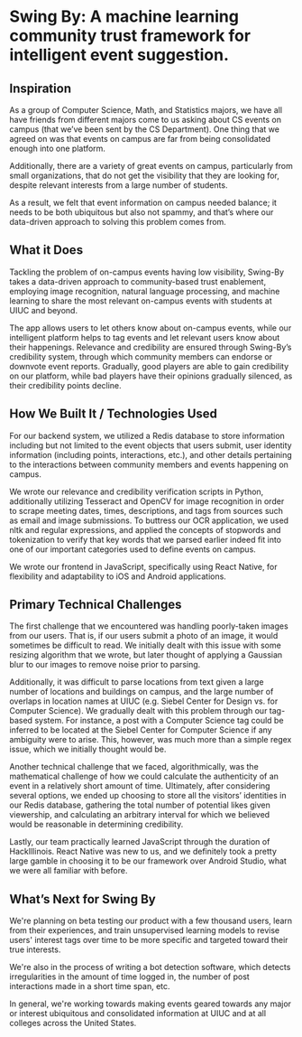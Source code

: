 # Swing By: A machine learning community trust framework for intelligent event suggestion.
## Inspiration
As a group of Computer Science, Math, and Statistics majors, we have all have friends from different majors come to us asking about CS events on campus (that we’ve been sent by the CS Department). One thing that we agreed on was that events on campus are far from being consolidated enough into one platform.

Additionally, there are a variety of great events on campus, particularly from small organizations, that do not get the visibility that they are looking for, despite relevant interests from a large number of students. 

As a result, we felt that event information on campus needed balance; it needs to be both ubiquitous but also not spammy, and that’s where our data-driven approach to solving this problem comes from.

## What it Does 
Tackling the problem of on-campus events having low visibility, Swing-By takes a data-driven approach to community-based trust enablement, employing image recognition, natural language processing, and machine learning to share the most relevant on-campus events with students at UIUC and beyond.

The app allows users to let others know about on-campus events, while our intelligent platform helps to tag events and let relevant users know about their happenings. Relevance and credibility are ensured through Swing-By’s credibility system, through which community members can endorse or downvote event reports. Gradually, good players are able to gain credibility on our platform, while bad players have their opinions gradually silenced, as their credibility points decline.

## How We Built It / Technologies Used
For our backend system, we utilized a Redis database to store information including but not limited to the event objects that users submit, user identity information (including points, interactions, etc.), and other details pertaining to the interactions between community members and events happening on campus.

We wrote our relevance and credibility verification scripts in Python, additionally utilizing Tesseract and OpenCV for image recognition in order to scrape meeting dates, times, descriptions, and tags from sources such as email and image submissions. To buttress our OCR application, we used nltk and regular expressions, and applied the concepts of stopwords and tokenization to verify that key words that we parsed earlier indeed fit into one of our important categories used to define events on campus.

We wrote our frontend in JavaScript, specifically using React Native, for flexibility and adaptability to iOS and Android applications.
 
## Primary Technical Challenges 
The first challenge that we encountered was handling poorly-taken images from our users. That is, if our users submit a photo of an image, it would sometimes be difficult to read. We initially dealt with this issue with some resizing algorithm that we wrote, but later thought of applying a Gaussian blur to our images to remove noise prior to parsing.

Additionally, it was difficult to parse locations from text given a large number of locations and buildings on campus, and the large number of overlaps in location names at UIUC (e.g. Siebel Center for Design vs. for Computer Science). We gradually dealt with this problem through our tag-based system. For instance, a post with a Computer Science tag could be inferred to be located at the Siebel Center for Computer Science if any ambiguity were to arise. This, however, was much more than a simple regex issue, which we initially thought would be.

Another technical challenge that we faced, algorithmically, was the mathematical challenge of how we could calculate the authenticity of an event in a relatively short amount of time. Ultimately, after considering several options, we ended up choosing to store all the visitors’ identities in our Redis database, gathering the total number of potential likes given viewership, and calculating an arbitrary interval for which we believed would be reasonable in determining credibility.

Lastly, our team practically learned JavaScript through the duration of HackIllinois. React Native was new to us, and we definitely took a pretty large gamble in choosing it to be our framework over Android Studio, what we were all familiar with before.

## What’s Next for Swing By
We're planning on beta testing our product with a few thousand users, learn from their experiences, and train unsupervised learning models to revise users' interest tags over time to be more specific and targeted toward their true interests.

We're also in the process of writing a bot detection software, which detects irregularities in the amount of time logged in, the number of post interactions made in a short time span, etc.

In general, we're working towards making events geared towards any major or interest ubiquitous and consolidated information at UIUC and at all colleges across the United States.
